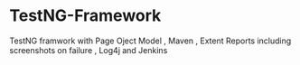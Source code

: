 # TestNG-Framework
TestNG framwork with Page Oject Model , Maven , Extent Reports including screenshots on failure , Log4j and Jenkins

